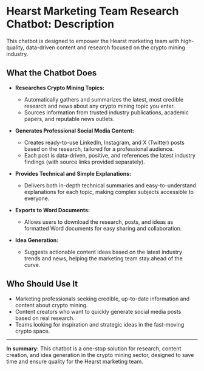 # Hearst Marketing Team Research Chatbot: Description

This chatbot is designed to empower the Hearst marketing team with high-quality, data-driven content and research focused on the crypto mining industry.

## What the Chatbot Does
- **Researches Crypto Mining Topics:**
  - Automatically gathers and summarizes the latest, most credible research and news about any crypto mining topic you enter.
  - Sources information from trusted industry publications, academic papers, and reputable news outlets.

- **Generates Professional Social Media Content:**
  - Creates ready-to-use LinkedIn, Instagram, and X (Twitter) posts based on the research, tailored for a professional audience.
  - Each post is data-driven, positive, and references the latest industry findings (with source links provided separately).

- **Provides Technical and Simple Explanations:**
  - Delivers both in-depth technical summaries and easy-to-understand explanations for each topic, making complex subjects accessible to everyone.

- **Exports to Word Documents:**
  - Allows users to download the research, posts, and ideas as formatted Word documents for easy sharing and collaboration.

- **Idea Generation:**
  - Suggests actionable content ideas based on the latest industry trends and news, helping the marketing team stay ahead of the curve.

## Who Should Use It
- Marketing professionals seeking credible, up-to-date information and content about crypto mining.
- Content creators who want to quickly generate social media posts based on real research.
- Teams looking for inspiration and strategic ideas in the fast-moving crypto space.

---

**In summary:**
This chatbot is a one-stop solution for research, content creation, and idea generation in the crypto mining sector, designed to save time and ensure quality for the Hearst marketing team. 